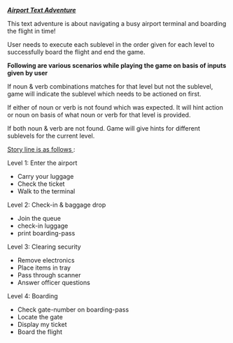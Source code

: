 <b><i><u> Airport Text Adventure </i> </u></b>

<p>This text adventure is about navigating a busy airport terminal
and boarding the flight in time!

User needs to execute each sublevel in the order given 
for each level to successfully board the flight and end the game.

<b>Following are various scenarios while playing the game on basis of inputs given by user</b>

If noun & verb combinations matches for that level but not the sublevel, game will indicate the sublevel which needs to be actioned on first.

If either of noun or verb is not found which was expected. It will hint action or noun on basis of what noun or verb for that level is provided.

If both noun & verb are not found. Game will give hints for different sublevels for the current level.


<u>Story line is as follows </u> :
 
Level 1: Enter the airport
<ul> 
<li> Carry your luggage </li>
<li> Check the ticket </li>
<li> Walk to  the terminal </li>
</ul>

Level 2: Check-in & baggage drop
<ul>
<li> Join the queue</li>
<li>check-in luggage</li>
<li>print boarding-pass</li>
</ul>

Level 3: Clearing security
<ul>
<li>Remove electronics</li>
<li>Place items in tray</li>
<li>Pass through scanner</li>
<li>Answer officer questions</li>
</ul>

Level 4: Boarding
<ul>
<li>Check gate-number on boarding-pass</li>
<li>Locate the gate</li>
<li>Display my ticket</li>
<li>Board the flight</li>
</ul>

</p>

